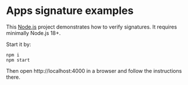 # Apps signature examples

This [Node.js](nodejs.org) project demonstrates how to verify signatures. It requires minimally Node.js 18+.

Start it by:

```shell
npm i
npm start
```

Then open http://localhost:4000 in a browser and follow the instructions there.
